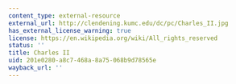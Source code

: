 ```yaml
---
content_type: external-resource
external_url: http://clendening.kumc.edu/dc/pc/Charles_II.jpg
has_external_license_warning: true
license: https://en.wikipedia.org/wiki/All_rights_reserved
status: ''
title: Charles II
uid: 201e0280-a8c7-468a-8a75-068b9d78565e
wayback_url: ''
---
```

